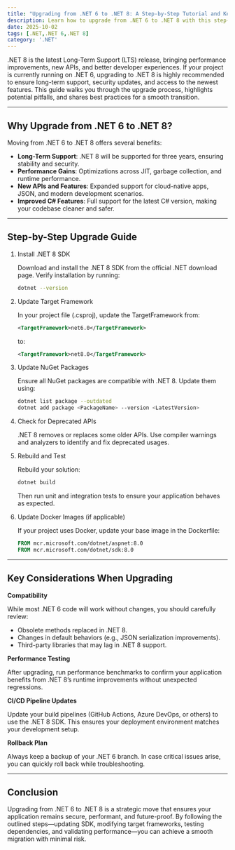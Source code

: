 ```yaml
---
title: "Upgrading from .NET 6 to .NET 8: A Step-by-Step Tutorial and Key Considerations"
description: Learn how to upgrade from .NET 6 to .NET 8 with this step-by-step tutorial. Discover the benefits, upgrade process, and important considerations to ensure a smooth migration.
date: 2025-10-02
tags: [.NET,.NET 6,.NET 8]
category: '.NET'
---
```

.NET 8 is the latest Long-Term Support (LTS) release, bringing performance improvements, new APIs, and better developer experiences. If your project is currently running on .NET 6, upgrading to .NET 8 is highly recommended to ensure long-term support, security updates, and access to the newest features. This guide walks you through the upgrade process, highlights potential pitfalls, and shares best practices for a smooth transition.

---

## Why Upgrade from .NET 6 to .NET 8?

Moving from .NET 6 to .NET 8 offers several benefits:

- **Long-Term Support**: .NET 8 will be supported for three years, ensuring stability and security.
- **Performance Gains**: Optimizations across JIT, garbage collection, and runtime performance.
- **New APIs and Features**: Expanded support for cloud-native apps, JSON, and modern development scenarios.
- **Improved C# Features**: Full support for the latest C# version, making your codebase cleaner and safer.

---

## Step-by-Step Upgrade Guide

1. Install .NET 8 SDK
    
    Download and install the .NET 8 SDK from the official .NET download page. Verify installation by running:

    ```bash
    dotnet --version
    ```

2. Update Target Framework

    In your project file (.csproj), update the TargetFramework from:

    ```xml
    <TargetFramework>net6.0</TargetFramework>
    ```

    to:

    ```xml
    <TargetFramework>net8.0</TargetFramework>
    ```

3. Update NuGet Packages

    Ensure all NuGet packages are compatible with .NET 8. Update them using:

    ```bash
    dotnet list package --outdated
    dotnet add package <PackageName> --version <LatestVersion>
    ```

4. Check for Deprecated APIs

    .NET 8 removes or replaces some older APIs. Use compiler warnings and analyzers to identify and fix deprecated usages.

5. Rebuild and Test

    Rebuild your solution:

    ```bash
    dotnet build
    ```

    Then run unit and integration tests to ensure your application behaves as expected.

6. Update Docker Images (if applicable)

    If your project uses Docker, update your base image in the Dockerfile:

    ```dockerfile
    FROM mcr.microsoft.com/dotnet/aspnet:8.0
    FROM mcr.microsoft.com/dotnet/sdk:8.0
    ```
---

## Key Considerations When Upgrading

**Compatibility**

While most .NET 6 code will work without changes, you should carefully review:

- Obsolete methods replaced in .NET 8.
- Changes in default behaviors (e.g., JSON serialization improvements).
- Third-party libraries that may lag in .NET 8 support.

**Performance Testing**

After upgrading, run performance benchmarks to confirm your application benefits from .NET 8’s runtime improvements without unexpected regressions.

**CI/CD Pipeline Updates**

Update your build pipelines (GitHub Actions, Azure DevOps, or others) to use the .NET 8 SDK. This ensures your deployment environment matches your development setup.

**Rollback Plan**

Always keep a backup of your .NET 6 branch. In case critical issues arise, you can quickly roll back while troubleshooting.

---

## Conclusion

Upgrading from .NET 6 to .NET 8 is a strategic move that ensures your application remains secure, performant, and future-proof. By following the outlined steps—updating SDK, modifying target frameworks, testing dependencies, and validating performance—you can achieve a smooth migration with minimal risk.